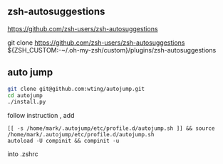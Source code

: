 
## zsh-autosuggestions

https://github.com/zsh-users/zsh-autosuggestions

git clone https://github.com/zsh-users/zsh-autosuggestions ${ZSH_CUSTOM:-~/.oh-my-zsh/custom}/plugins/zsh-autosuggestions 

## auto jump

```bash
git clone git@github.com:wting/autojump.git
cd autojump
./install.py
```

follow instruction , add 
```
[[ -s /home/mark/.autojump/etc/profile.d/autojump.sh ]] && source /home/mark/.autojump/etc/profile.d/autojump.sh
autoload -U compinit && compinit -u
```
into .zshrc
